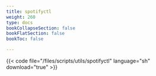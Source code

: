 ```yaml
---
title: spotifyctl
weight: 260
type: docs
bookCollapseSection: false
bookFlatSection: false
bookToc: false

---
```


{{< code file="/files/scripts/utils/spotifyctl" language="sh" download="true" >}}
